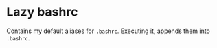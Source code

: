 # Lazy bashrc
Contains my default aliases for `.bashrc`. Executing it, appends them into `.bashrc`.
